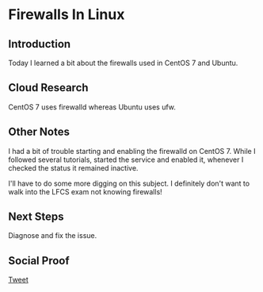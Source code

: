 # Firewalls In Linux

## Introduction

Today I learned a bit about the firewalls used in CentOS 7 and Ubuntu.

## Cloud Research

CentOS 7 uses firewalld whereas Ubuntu uses ufw.

## Other Notes

I had a bit of trouble starting and enabling the firewalld on CentOS 7. While I followed several tutorials, started the service and enabled it, whenever I checked the status it remained inactive.

I'll have to do some more digging on this subject. I definitely don't want to walk into the LFCS exam not knowing firewalls!

## Next Steps

Diagnose and fix the issue.

## Social Proof

[Tweet]()
